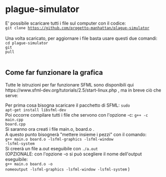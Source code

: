 # plague-simulator
E' possibile scaricare tutti i file sul computer con il codice: <br>
<code>git clone https://github.com/progetto-manhattan/plague-simulator </code> <br>
Una volta scaricato, per aggiornare i file basta usare questi due comandi: <br>
<code>cd plague-simulator</code> <br>
<code>git pull</code> <br><br>

<h2>Come far funzionare la grafica</h2>
Tutte le istruzioni per far funzionare SFML sono disponibili qui https://www.sfml-dev.org/tutorials/2.5/start-linux.php , ma in breve ciò che serve:

Per prima cosa bisogna scaricare il pacchetto di SFML:
<code>sudo apt-get install libsfml-dev</code> <br>
Poi occorre compilare tutti i file che servono con l'opzione -c:
<code>g++ -c main.cpp board.cpp</code> <br>
Si saranno ora creati i file main.o, board.o .<br>
A questo punto bisognerà "mettere insieme i pezzi" con il comando:<br>
<code>g++ main.o board.o -lsfml-graphics -lsfml-window -lsfml-system</code> <br>
Si creerà un file a.out eseguibile con <code>./a.out</code> <br>
(OPZIONALE: con l'opzione -o si può scegliere il nome dell'output eseguibile: <br>
<code>g++ main.o board.o -o nomeoutput -lsfml-graphics -lsfml-window -lsfml-system</code> )
